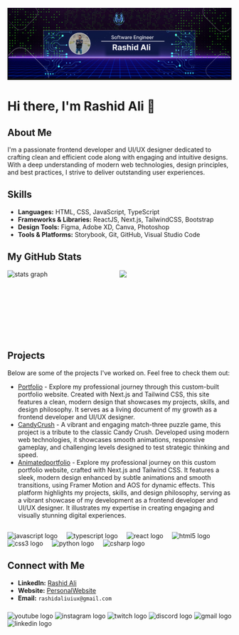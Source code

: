
![logo](https://github.com/Rashid-Aly/Dev.readme-profile/blob/main/Github%20Banner.png)

# Hi there, I'm Rashid Ali 👋

## About Me
I'm a passionate frontend developer and UI/UX designer dedicated to crafting clean and efficient code along with engaging and intuitive designs. With a deep understanding of modern web technologies, design principles, and best practices, I strive to deliver outstanding user experiences.

## Skills
- **Languages:** HTML, CSS, JavaScript, TypeScript
- **Frameworks & Libraries:** ReactJS, Next.js, TailwindCSS, Bootstrap
- **Design Tools:** Figma, Adobe XD, Canva, Photoshop
- **Tools & Platforms:** Storybook, Git, GitHub, Visual Studio Code

## My GitHub Stats

<div align="start" style="display: flex; justify-content: space-between; width: 100%;">
  <img src="https://github-readme-stats.vercel.app/api?username=Rashid-Aly&hide_title=false&hide_rank=false&show_icons=true&include_all_commits=true&count_private=true&disable_animations=false&theme=dracula&locale=en&hide_border=false" style="flex: 1; height: 150px;" width: 40%; alt="stats graph" />
  <img src="https://github-readme-stats.vercel.app/api/top-langs?username=Rashid-ALy&locale=en&hide_title=false&layout=compact&card_width=495&langs_count=5&theme=dracula&hide_border=false" style="flex: 1; height: 150px;" width: 40%;alt="languages graph" />
</div>

## Projects

Below are some of the projects I've worked on. Feel free to check them out:
- [Portfolio](https://github.com/Rashid-Aly/next-portfolio) - Explore my professional journey through this custom-built portfolio website. Created with Next.js and Tailwind CSS, this site features a clean, modern design that showcases my projects, skills, and design philosophy. It serves as a living document of my growth as a frontend developer and UI/UX designer.
- [CandyCrush](https://github.com/Rashid-Aly/Candy-crush) - A vibrant and engaging match-three puzzle game, this project is a tribute to the classic Candy Crush. Developed using modern web technologies, it showcases smooth animations, responsive gameplay, and challenging levels designed to test strategic thinking and speed.
- [Animatedportfolio](https://github.com/Rashid-Aly/Nexjs_portfolio_animated) - Explore my professional journey on this custom portfolio website, crafted with Next.js and Tailwind CSS. It features a sleek, modern design enhanced by subtle animations and smooth transitions, using Framer Motion and AOS for dynamic effects. This platform highlights my projects, skills, and design philosophy, serving as a vibrant showcase of my development as a frontend developer and UI/UX designer. It illustrates my expertise in creating engaging and visually stunning digital experiences.

## 

<div align="left">
  <img src="https://cdn.jsdelivr.net/gh/devicons/devicon/icons/javascript/javascript-original.svg" height="30" alt="javascript logo"  />
  <img width="12" />
  <img src="https://cdn.jsdelivr.net/gh/devicons/devicon/icons/typescript/typescript-original.svg" height="30" alt="typescript logo"  />
  <img width="12" />
  <img src="https://cdn.jsdelivr.net/gh/devicons/devicon/icons/react/react-original.svg" height="30" alt="react logo"  />
  <img width="12" />
  <img src="https://cdn.jsdelivr.net/gh/devicons/devicon/icons/html5/html5-original.svg" height="30" alt="html5 logo"  />
  <img width="12" />
  <img src="https://cdn.jsdelivr.net/gh/devicons/devicon/icons/css3/css3-original.svg" height="30" alt="css3 logo"  />
  <img width="12" />
  <img src="https://cdn.jsdelivr.net/gh/devicons/devicon/icons/python/python-original.svg" height="30" alt="python logo"  />
  <img width="12" />
  <img src="https://cdn.jsdelivr.net/gh/devicons/devicon/icons/csharp/csharp-original.svg" height="30" alt="csharp logo"  />
</div>

## Connect with Me
- **LinkedIn:** [Rashid Ali](https://www.linkedin.com/in/rashid-ali-918823226)
- **Website:** [PersonalWebsite](https://yourwebsite.com)
- **Email:** `rashidaliuiux@gmail.com`





###

<div align="left">
  <img src="https://img.shields.io/static/v1?message=Youtube&logo=youtube&label=&color=FF0000&logoColor=white&labelColor=&style=for-the-badge" height="35" alt="youtube logo"  />
  <img src="https://img.shields.io/static/v1?message=Instagram&logo=instagram&label=&color=E4405F&logoColor=white&labelColor=&style=for-the-badge" height="35" alt="instagram logo"  />
  <img src="https://img.shields.io/static/v1?message=Twitch&logo=twitch&label=&color=9146FF&logoColor=white&labelColor=&style=for-the-badge" height="35" alt="twitch logo"  />
  <img src="https://img.shields.io/static/v1?message=Discord&logo=discord&label=&color=7289DA&logoColor=white&labelColor=&style=for-the-badge" height="35" alt="discord logo"  />
  <img src="https://img.shields.io/static/v1?message=Gmail&logo=gmail&label=&color=D14836&logoColor=white&labelColor=&style=for-the-badge" height="35" alt="gmail logo"  />
  <img src="https://img.shields.io/static/v1?message=LinkedIn&logo=linkedin&label=&color=0077B5&logoColor=white&labelColor=&style=for-the-badge" height="35" alt="linkedin logo"  />
</div>

###



